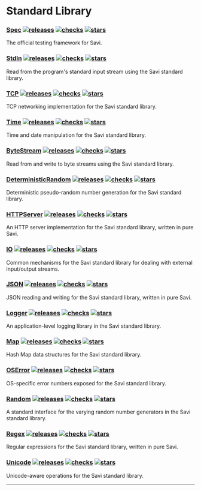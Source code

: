 
# Standard Library

### [Spec](https://github.com/savi-lang/Spec) [![releases](https://img.shields.io/github/release/savi-lang/Spec.svg?logo=github)](https://github.com/savi-lang/Spec/releases) [![checks](https://github.com/savi-lang/Spec/actions/workflows/library-check.yaml/badge.svg)](https://github.com/savi-lang/Spec/actions/workflows/library-check.yaml) [![stars](https://shields.io/github/stars/savi-lang/Spec?logo=github&color=yellowgreen)](https://github.com/savi-lang/Spec/stargazers)
The official testing framework for Savi.
### [StdIn](https://github.com/savi-lang/StdIn) [![releases](https://img.shields.io/github/release/savi-lang/StdIn.svg?logo=github)](https://github.com/savi-lang/StdIn/releases) [![checks](https://github.com/savi-lang/StdIn/actions/workflows/library-check.yaml/badge.svg)](https://github.com/savi-lang/StdIn/actions/workflows/library-check.yaml) [![stars](https://shields.io/github/stars/savi-lang/StdIn?logo=github&color=yellowgreen)](https://github.com/savi-lang/StdIn/stargazers)
Read from the program's standard input stream using the Savi standard library.
### [TCP](https://github.com/savi-lang/TCP) [![releases](https://img.shields.io/github/release/savi-lang/TCP.svg?logo=github)](https://github.com/savi-lang/TCP/releases) [![checks](https://github.com/savi-lang/TCP/actions/workflows/library-check.yaml/badge.svg)](https://github.com/savi-lang/TCP/actions/workflows/library-check.yaml) [![stars](https://shields.io/github/stars/savi-lang/TCP?logo=github&color=yellowgreen)](https://github.com/savi-lang/TCP/stargazers)
TCP networking implementation for the Savi standard library.
### [Time](https://github.com/savi-lang/Time) [![releases](https://img.shields.io/github/release/savi-lang/Time.svg?logo=github)](https://github.com/savi-lang/Time/releases) [![checks](https://github.com/savi-lang/Time/actions/workflows/library-check.yaml/badge.svg)](https://github.com/savi-lang/Time/actions/workflows/library-check.yaml) [![stars](https://shields.io/github/stars/savi-lang/Time?logo=github&color=yellowgreen)](https://github.com/savi-lang/Time/stargazers)
Time and date manipulation for the Savi standard library.
### [ByteStream](https://github.com/savi-lang/ByteStream) [![releases](https://img.shields.io/github/release/savi-lang/ByteStream.svg?logo=github)](https://github.com/savi-lang/ByteStream/releases) [![checks](https://github.com/savi-lang/ByteStream/actions/workflows/library-check.yaml/badge.svg)](https://github.com/savi-lang/ByteStream/actions/workflows/library-check.yaml) [![stars](https://shields.io/github/stars/savi-lang/ByteStream?logo=github&color=yellowgreen)](https://github.com/savi-lang/ByteStream/stargazers)
Read from and write to byte streams using the Savi standard library.
### [DeterministicRandom](https://github.com/savi-lang/DeterministicRandom) [![releases](https://img.shields.io/github/release/savi-lang/DeterministicRandom.svg?logo=github)](https://github.com/savi-lang/DeterministicRandom/releases) [![checks](https://github.com/savi-lang/DeterministicRandom/actions/workflows/library-check.yaml/badge.svg)](https://github.com/savi-lang/DeterministicRandom/actions/workflows/library-check.yaml) [![stars](https://shields.io/github/stars/savi-lang/DeterministicRandom?logo=github&color=yellowgreen)](https://github.com/savi-lang/DeterministicRandom/stargazers)
Deterministic pseudo-random number generation for the Savi standard library.
### [HTTPServer](https://github.com/savi-lang/HTTPServer) [![releases](https://img.shields.io/github/release/savi-lang/HTTPServer.svg?logo=github)](https://github.com/savi-lang/HTTPServer/releases) [![checks](https://github.com/savi-lang/HTTPServer/actions/workflows/library-check.yaml/badge.svg)](https://github.com/savi-lang/HTTPServer/actions/workflows/library-check.yaml) [![stars](https://shields.io/github/stars/savi-lang/HTTPServer?logo=github&color=yellowgreen)](https://github.com/savi-lang/HTTPServer/stargazers)
An HTTP server implementation for the Savi standard library, written in pure Savi.
### [IO](https://github.com/savi-lang/IO) [![releases](https://img.shields.io/github/release/savi-lang/IO.svg?logo=github)](https://github.com/savi-lang/IO/releases) [![checks](https://github.com/savi-lang/IO/actions/workflows/library-check.yaml/badge.svg)](https://github.com/savi-lang/IO/actions/workflows/library-check.yaml) [![stars](https://shields.io/github/stars/savi-lang/IO?logo=github&color=yellowgreen)](https://github.com/savi-lang/IO/stargazers)
Common mechanisms for the Savi standard library for dealing with external input/output streams.
### [JSON](https://github.com/savi-lang/JSON) [![releases](https://img.shields.io/github/release/savi-lang/JSON.svg?logo=github)](https://github.com/savi-lang/JSON/releases) [![checks](https://github.com/savi-lang/JSON/actions/workflows/library-check.yaml/badge.svg)](https://github.com/savi-lang/JSON/actions/workflows/library-check.yaml) [![stars](https://shields.io/github/stars/savi-lang/JSON?logo=github&color=yellowgreen)](https://github.com/savi-lang/JSON/stargazers)
JSON reading and writing for the Savi standard library, written in pure Savi.
### [Logger](https://github.com/savi-lang/Logger) [![releases](https://img.shields.io/github/release/savi-lang/Logger.svg?logo=github)](https://github.com/savi-lang/Logger/releases) [![checks](https://github.com/savi-lang/Logger/actions/workflows/library-check.yaml/badge.svg)](https://github.com/savi-lang/Logger/actions/workflows/library-check.yaml) [![stars](https://shields.io/github/stars/savi-lang/Logger?logo=github&color=yellowgreen)](https://github.com/savi-lang/Logger/stargazers)
An application-level logging library in the Savi standard library.
### [Map](https://github.com/savi-lang/Map) [![releases](https://img.shields.io/github/release/savi-lang/Map.svg?logo=github)](https://github.com/savi-lang/Map/releases) [![checks](https://github.com/savi-lang/Map/actions/workflows/library-check.yaml/badge.svg)](https://github.com/savi-lang/Map/actions/workflows/library-check.yaml) [![stars](https://shields.io/github/stars/savi-lang/Map?logo=github&color=yellowgreen)](https://github.com/savi-lang/Map/stargazers)
Hash Map data structures for the Savi standard library.
### [OSError](https://github.com/savi-lang/OSError) [![releases](https://img.shields.io/github/release/savi-lang/OSError.svg?logo=github)](https://github.com/savi-lang/OSError/releases) [![checks](https://github.com/savi-lang/OSError/actions/workflows/library-check.yaml/badge.svg)](https://github.com/savi-lang/OSError/actions/workflows/library-check.yaml) [![stars](https://shields.io/github/stars/savi-lang/OSError?logo=github&color=yellowgreen)](https://github.com/savi-lang/OSError/stargazers)
OS-specific error numbers exposed for the Savi standard library.
### [Random](https://github.com/savi-lang/Random) [![releases](https://img.shields.io/github/release/savi-lang/Random.svg?logo=github)](https://github.com/savi-lang/Random/releases) [![checks](https://github.com/savi-lang/Random/actions/workflows/library-check.yaml/badge.svg)](https://github.com/savi-lang/Random/actions/workflows/library-check.yaml) [![stars](https://shields.io/github/stars/savi-lang/Random?logo=github&color=yellowgreen)](https://github.com/savi-lang/Random/stargazers)
A standard interface for the varying random number generators in the Savi standard library.
### [Regex](https://github.com/savi-lang/Regex) [![releases](https://img.shields.io/github/release/savi-lang/Regex.svg?logo=github)](https://github.com/savi-lang/Regex/releases) [![checks](https://github.com/savi-lang/Regex/actions/workflows/library-check.yaml/badge.svg)](https://github.com/savi-lang/Regex/actions/workflows/library-check.yaml) [![stars](https://shields.io/github/stars/savi-lang/Regex?logo=github&color=yellowgreen)](https://github.com/savi-lang/Regex/stargazers)
Regular expressions for the Savi standard library, written in pure Savi.
### [Unicode](https://github.com/savi-lang/Unicode) [![releases](https://img.shields.io/github/release/savi-lang/Unicode.svg?logo=github)](https://github.com/savi-lang/Unicode/releases) [![checks](https://github.com/savi-lang/Unicode/actions/workflows/library-check.yaml/badge.svg)](https://github.com/savi-lang/Unicode/actions/workflows/library-check.yaml) [![stars](https://shields.io/github/stars/savi-lang/Unicode?logo=github&color=yellowgreen)](https://github.com/savi-lang/Unicode/stargazers)
Unicode-aware operations for the Savi standard library.

---